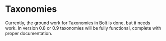 Taxonomies
==========

Currently, the ground work for Taxonomies in Bolt is done, but it needs work. In version 0.8 or 0.9 taxonomies will be
fully functional, complete with proper documentation.